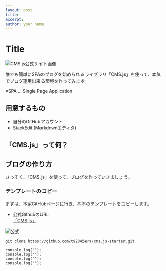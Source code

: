 ```yaml
---
layout: post
title: 
excerpt: 
author: your name
---
```

<div class="stackedit">
  <div class="stackedit__html"><h1 id="title">Title</h1>
<p><img src="https://lh3.googleusercontent.com/wLRSvhuq596GgjXWm6SKLTdnEmgUO4aC-4XFAYe9V0CpqktLMuaQoDnasWOSGRBukJPMHT7WSTRM" alt="CMS.js公式サイト画像"></p>
<p>誰でも簡単にSPAのブログを始められるライブラリ「CMS.js」を使って、本気でブログ運用出来る環境を作ってみます。</p>
<p>※SPA … Single Page Application</p>
<h2 id="用意するもの">用意するもの</h2>
<ul>
<li>自分のGitHubアカウント</li>
<li>StackEdit (Markdownエディタ)</li>
</ul>
<h2 id="「cms.js」って何？">「CMS.js」って何？</h2>
<h2 id="ブログの作り方">ブログの作り方</h2>
<p>さっそく、「CMS.js」を使って、ブログを作っていきましょう。</p>
<h3 id="テンプレートのコピー">テンプレートのコピー</h3>
<p>まずは、本家GitHubページに行き、基本のテンプレートをコピーします。</p>
<ul>
<li>公式GithubのURL<br>
<a href="https://github.com/chrisdiana/cms.js" target="_blank">「CMS.js」</a></li>
</ul>
<p><img src="https://lh3.googleusercontent.com/_E0kIOi8IDKYJa_gv5iBxxyu8IL3bFEJxWtER_VqfsZoIf9BkhethYunW55DFNn68mMa2j7bkJuy" alt="公式"></p>
<pre><code>git clone https://github.com/t92345era/cms.js-starter.git
</code></pre>
<pre class=" language-js"><code class="prism  language-js">console<span class="token punctuation">.</span><span class="token function">log</span><span class="token punctuation">(</span><span class="token string">""</span><span class="token punctuation">)</span><span class="token punctuation">;</span>
console<span class="token punctuation">.</span><span class="token function">log</span><span class="token punctuation">(</span><span class="token string">""</span><span class="token punctuation">)</span><span class="token punctuation">;</span>
console<span class="token punctuation">.</span><span class="token function">log</span><span class="token punctuation">(</span><span class="token string">""</span><span class="token punctuation">)</span><span class="token punctuation">;</span>
console<span class="token punctuation">.</span><span class="token function">log</span><span class="token punctuation">(</span><span class="token string">""</span><span class="token punctuation">)</span><span class="token punctuation">;</span>

</code></pre>
</div>
</div>
